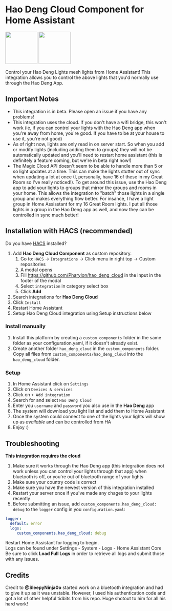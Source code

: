 # Hao Deng Cloud Component for Home Assistant


<img src="https://play-lh.googleusercontent.com/RlOT4SdOj8mLhbOJPwyv_VHqY72vAQzJdGq1YKB2yIufEPIKaYIk1SKODkOTZLnjBg" width="100" height="100"> <img src="https://m.media-amazon.com/images/I/414M0i-ED-L.jpg" width="100" height="100">

Control your Hao Deng Lights mesh lights from Home Assistant! This integration allows you to
control the above lights that you'd normally use through the Hao Deng App.

## Important Notes

* This integration is in beta. Please open an issue if you have any problems!
* This integration uses the cloud. If you don't have a wifi bridge, this won't work (ie, if you can control your lights with the Hao Deng app when you're away from home, you're good. If you have to be at your house to use it, you're not good)
* As of right now, lights are only read in on server start. So when you add or modify lights (including adding them to groups) they will not be automatically updated and you'll need to restart home assistant (this is definitely a feature coming, but we're in beta right now!)
* The Magic Cloud API doesn't seem to be able to handle more than 5 or so light updates at a time. This can make the lights stutter out of sync when updating a lot at once (I, personally, have 16 of these in my Great Room so I've really noticed!). To get around this issue, use the Hao Deng app to add your lights to groups that mirror the groups and rooms in your home. This allows the integration to "batch" those lights in a single group and makes everything flow better. For insance, I have a light group in Home Assisstant for my 16 Great Room lights. I put all those lights in a group in the Hao Deng app as well, and now they can be controlled in sync much better!

## Installation with HACS (recommended)
Do you have [HACS](https://hacs.xyz/) installed?
1. Add **Hao Deng Cloud Component** as custom repository.
   1. Go to: `HACS` -> `Integrations` -> Click menu in right top -> Custom repositories
   1. A modal opens
   1. Fill https://github.com/Pharylon/hao_deng_cloud in the input in the footer of the modal
   1. Select `integration` in category select box
   1. Click **Add**
1. Search integrations for **Hao Deng Cloud**
1. Click `Install`
1. Restart Home Assistant
1. Setup Hao Deng Cloud integration using Setup instructions below

### Install manually

1. Install this platform by creating a `custom_components` folder in the same folder as your configuration.yaml, if it doesn't already exist.
2. Create another folder `hao_deng_cloud` in the `custom_components` folder. Copy all files from `custom_components/hao_deng_cloud` into the `hao_deng_cloud` folder.

### Setup
1. In Home Assistant click on `Settings`
1. Click on `Devices & services`
1. Click on `+ Add integration`
1. Search for and select `Hao Deng Cloud`
1. Enter you `username` and `password` you also use in the **Hao Deng** app
1. The system will download you light list and add them to Home Assistant
1. Once the system could connect to one of the lights your lights will show up as _available_ and can be controlled from HA   
1. Enjoy :)

## Troubleshooting
**This integration requires the cloud**
1. Make sure it works through the Hao Deng app (this integration does not work unless you can control your lights through that app) when bluetooth is off, or you're out of bluetooth range of your lights
2. Make sure your country code is correct
3. Make sure you have the newest version of this integration installed
4. Restart your server once if you've made any chages to your lights recently
5. Before submitting an issue, add `custom_components.hao_deng_cloud: debug` to the `logger` config in you `configuration.yaml`:

```yaml
logger:
  default: error
  logs:
     custom_components.hao_deng_cloud: debug
```
Restart Home Assistant for logging to begin.<br/>
Logs can be found under Settings - System - Logs - Home Assistant Core<br/>
Be sure to click **Load Full Logs** in order to retrieve all logs and submit those with any issues.<br/>

## Credits
Credit to 
**@SleepyNinja0o** started work on a bluetooth integration and had to give it up as it was unstable. However, I used his authentication
code and got a lot of other helpful tidbits from his repo. Huge shotout to him for all his hard work!<br/><br/>

<!-- Also, many kudos to **@donparlor** and **@cocoto** for their continued support on this project!<br/>It is appreciated very much! -->
